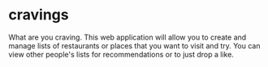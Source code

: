 # cravings
What are you craving. This web application will allow you to create and manage lists of restaurants or places that you want to visit and try. You can view other people's lists for recommendations or to just drop a like.
